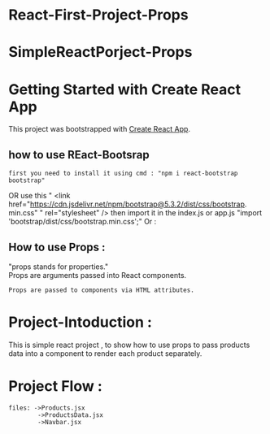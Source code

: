 # React-First-Project-Props

# SimpleReactPorject-Props

# Getting Started with Create React App

This project was bootstrapped with [Create React App](https://github.com/facebook/create-react-app).

## how to use REact-Bootsrap

    first you need to install it using cmd : "npm i react-bootstrap bootstrap"

   OR use this " <link
  href="https://cdn.jsdelivr.net/npm/bootstrap@5.3.2/dist/css/bootstrap.  min.css"  "
  rel="stylesheet"
/>
    then import it in the index.js or app.js
    "import 'bootstrap/dist/css/bootstrap.min.css';"
    Or :

## How to use Props :
   "props stands for properties."               
  Props are arguments passed into React components.

    Props are passed to components via HTML attributes.
# Project-Intoduction : 
This is simple react project , to show how to use props to pass products data into a component to render each product separately.

# Project Flow :
    files: ->Products.jsx
            ->ProductsData.jsx
            ->Navbar.jsx
            
            
    


